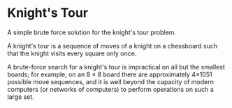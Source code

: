 # Knight's Tour
A simple brute force solution for the knight's tour problem.

A knight's tour is a sequence of moves of a knight on a chessboard such that the knight visits every square only once.

A brute-force search for a knight's tour is impractical on all but the smallest boards; for example, on an 8 × 8 board there are approximately 4×1051 possible move sequences, and it is well beyond the capacity of modern computers (or networks of computers) to perform operations on such a large set.
